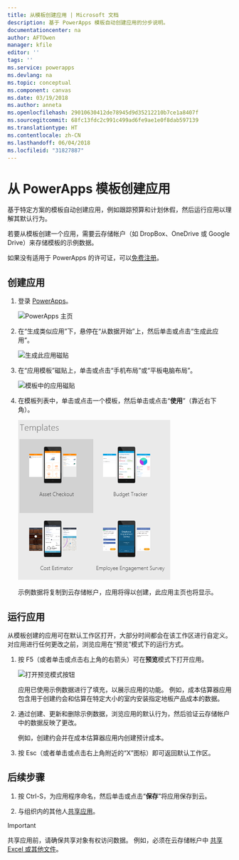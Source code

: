```yaml
---
title: 从模板创建应用 | Microsoft 文档
description: 基于 PowerApps 模板自动创建应用的分步说明。
documentationcenter: na
author: AFTOwen
manager: kfile
editor: ''
tags: ''
ms.service: powerapps
ms.devlang: na
ms.topic: conceptual
ms.component: canvas
ms.date: 03/19/2018
ms.author: anneta
ms.openlocfilehash: 29010630412de78945d9d35212210b7ce1a8407f
ms.sourcegitcommit: 68fc13fdc2c991c499ad6fe9ae1e0f8dab597139
ms.translationtype: HT
ms.contentlocale: zh-CN
ms.lasthandoff: 06/04/2018
ms.locfileid: "31827887"
---
```

# <a name="create-an-app-from-a-powerapps-template"></a>从 PowerApps 模板创建应用
基于特定方案的模板自动创建应用，例如跟踪预算和计划休假，然后运行应用以理解其默认行为。

若要从模板创建一个应用，需要云存储帐户（如 DropBox、OneDrive 或 Google Drive）来存储模板的示例数据。

如果没有适用于 PowerApps 的许可证，可以[免费注册](../signup-for-powerapps.md)。

## <a name="create-an-app"></a>创建应用
1. 登录 [PowerApps](http://web.powerapps.com)。

    ![PowerApps 主页](./media/get-started-test-drive/sign-in.png)

1. 在“生成类似应用”下，悬停在“从数据开始”上，然后单击或点击“生成此应用”。

    ![生成此应用磁贴](./media/get-started-test-drive/make-this-app.png)

1. 在“应用模板”磁贴上，单击或点击“手机布局”或“平板电脑布局”。

    ![模板中的应用磁贴](./media/get-started-test-drive/template-tile.png)

4. 在模板列表中，单击或点击一个模板，然后单击或点击“**使用**”（靠近右下角）。

    ![打开 PowerApps 模板](./media/get-started-test-drive/open-template.png)

    示例数据将复制到云存储帐户，应用将得以创建，此应用主页也将显示。

## <a name="run-the-app"></a>运行应用
从模板创建的应用可在默认工作区打开，大部分时间都会在该工作区进行自定义。 对应用进行任何更改之前，浏览应用在“预览”模式下的运行方式。

1. 按 F5（或者单击或点击右上角的右箭头）可在**预览**模式下打开应用。

    ![打开预览模式按钮](./media/get-started-test-drive/open-preview.png)

    应用已使用示例数据进行了填充，以展示应用的功能。 例如，成本估算器应用包含用于创建约会和估算在特定大小的室内安装指定地板产品成本的数据。

4. 通过创建、更新和删除示例数据，浏览应用的默认行为，然后验证云存储帐户中的数据反映了更改。

    例如，创建约会并在成本估算器应用内创建预计成本。

5. 按 Esc（或者单击或点击右上角附近的“X”图标）即可返回默认工作区。

## <a name="next-steps"></a>后续步骤
1. 按 Ctrl-S，为应用程序命名，然后单击或点击“**保存**”将应用保存到云。

1. 与组织内的其他人[共享应用](share-app.md)。

> [!IMPORTANT]
> 共享应用前，请确保共享对象有权访问数据。 例如，必须在云存储帐户中 [共享 Excel 或其他文件](share-app-data.md)。
